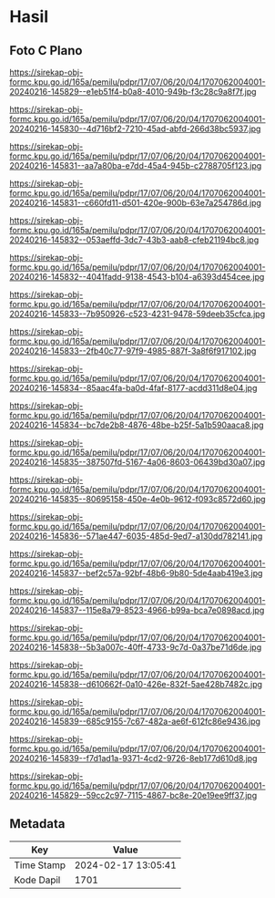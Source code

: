 # Hasil

## Foto C Plano

https://sirekap-obj-formc.kpu.go.id/165a/pemilu/pdpr/17/07/06/20/04/1707062004001-20240216-145829--e1eb51f4-b0a8-4010-949b-f3c28c9a8f7f.jpg

https://sirekap-obj-formc.kpu.go.id/165a/pemilu/pdpr/17/07/06/20/04/1707062004001-20240216-145830--4d716bf2-7210-45ad-abfd-266d38bc5937.jpg

https://sirekap-obj-formc.kpu.go.id/165a/pemilu/pdpr/17/07/06/20/04/1707062004001-20240216-145831--aa7a80ba-e7dd-45a4-945b-c2788705f123.jpg

https://sirekap-obj-formc.kpu.go.id/165a/pemilu/pdpr/17/07/06/20/04/1707062004001-20240216-145831--c660fd11-d501-420e-900b-63e7a254786d.jpg

https://sirekap-obj-formc.kpu.go.id/165a/pemilu/pdpr/17/07/06/20/04/1707062004001-20240216-145832--053aeffd-3dc7-43b3-aab8-cfeb21194bc8.jpg

https://sirekap-obj-formc.kpu.go.id/165a/pemilu/pdpr/17/07/06/20/04/1707062004001-20240216-145832--4041fadd-9138-4543-b104-a6393d454cee.jpg

https://sirekap-obj-formc.kpu.go.id/165a/pemilu/pdpr/17/07/06/20/04/1707062004001-20240216-145833--7b950926-c523-4231-9478-59deeb35cfca.jpg

https://sirekap-obj-formc.kpu.go.id/165a/pemilu/pdpr/17/07/06/20/04/1707062004001-20240216-145833--2fb40c77-97f9-4985-887f-3a8f6f917102.jpg

https://sirekap-obj-formc.kpu.go.id/165a/pemilu/pdpr/17/07/06/20/04/1707062004001-20240216-145834--85aac4fa-ba0d-4faf-8177-acdd311d8e04.jpg

https://sirekap-obj-formc.kpu.go.id/165a/pemilu/pdpr/17/07/06/20/04/1707062004001-20240216-145834--bc7de2b8-4876-48be-b25f-5a1b590aaca8.jpg

https://sirekap-obj-formc.kpu.go.id/165a/pemilu/pdpr/17/07/06/20/04/1707062004001-20240216-145835--387507fd-5167-4a06-8603-06439bd30a07.jpg

https://sirekap-obj-formc.kpu.go.id/165a/pemilu/pdpr/17/07/06/20/04/1707062004001-20240216-145835--80695158-450e-4e0b-9612-f093c8572d60.jpg

https://sirekap-obj-formc.kpu.go.id/165a/pemilu/pdpr/17/07/06/20/04/1707062004001-20240216-145836--571ae447-6035-485d-9ed7-a130dd782141.jpg

https://sirekap-obj-formc.kpu.go.id/165a/pemilu/pdpr/17/07/06/20/04/1707062004001-20240216-145837--bef2c57a-92bf-48b6-9b80-5de4aab419e3.jpg

https://sirekap-obj-formc.kpu.go.id/165a/pemilu/pdpr/17/07/06/20/04/1707062004001-20240216-145837--115e8a79-8523-4966-b99a-bca7e0898acd.jpg

https://sirekap-obj-formc.kpu.go.id/165a/pemilu/pdpr/17/07/06/20/04/1707062004001-20240216-145838--5b3a007c-40ff-4733-9c7d-0a37be71d6de.jpg

https://sirekap-obj-formc.kpu.go.id/165a/pemilu/pdpr/17/07/06/20/04/1707062004001-20240216-145838--d610662f-0a10-426e-832f-5ae428b7482c.jpg

https://sirekap-obj-formc.kpu.go.id/165a/pemilu/pdpr/17/07/06/20/04/1707062004001-20240216-145839--685c9155-7c67-482a-ae6f-612fc86e9436.jpg

https://sirekap-obj-formc.kpu.go.id/165a/pemilu/pdpr/17/07/06/20/04/1707062004001-20240216-145839--f7d1ad1a-9371-4cd2-9726-8eb177d610d8.jpg

https://sirekap-obj-formc.kpu.go.id/165a/pemilu/pdpr/17/07/06/20/04/1707062004001-20240216-145829--59cc2c97-7115-4867-bc8e-20e19ee9ff37.jpg


## Metadata

| Key        | Value               |
| ---------- | ------------------- |
| Time Stamp | 2024-02-17 13:05:41 |
| Kode Dapil | 1701                |



